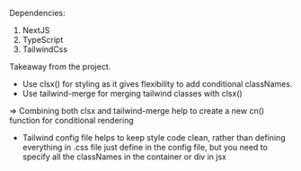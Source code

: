 Dependencies:

1. NextJS
2. TypeScript
3. TailwindCss

Takeaway from the project.

- Use clsx() for styling as it gives flexibility to add conditional classNames.
- Use tailwind-merge for merging tailwind classes with clsx()

=> Combining both clsx and tailwind-merge help to create a new cn() function for conditional rendering

- Tailwind config file helps to keep style code clean, rather than defining everything in .css file just define in the config file, but you need to specify all the classNames in the container or div in jsx
